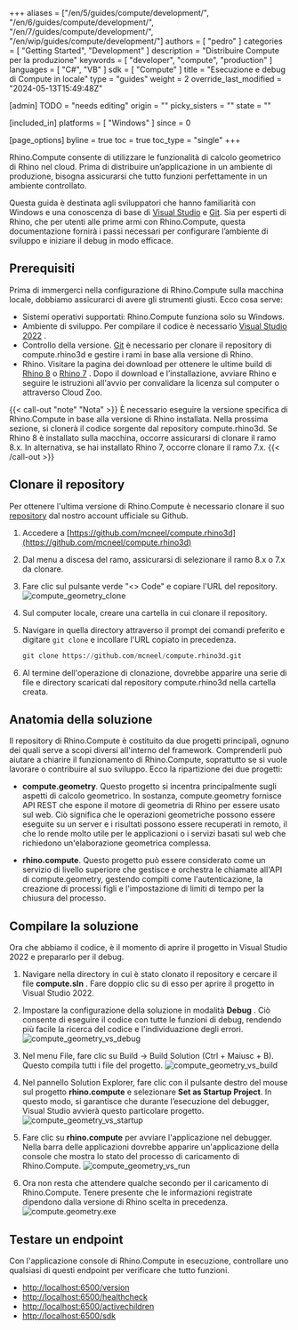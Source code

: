 ﻿+++
aliases = ["/en/5/guides/compute/development/", "/en/6/guides/compute/development/", "/en/7/guides/compute/development/", "/en/wip/guides/compute/development/"]
authors = [ "pedro" ]
categories = [ "Getting Started", "Development" ]
description = "Distribuire Compute per la produzione"
keywords = [ "developer", "compute", "production" ]
languages = [ "C#", "VB" ]
sdk = [ "Compute" ]
title = "Esecuzione e debug di Compute in locale"
type = "guides"
weight = 2
override_last_modified = "2024-05-13T15:49:48Z"

[admin]
TODO = "needs editing"
origin = ""
picky_sisters = ""
state = ""

[included_in]
platforms = [ "Windows" ]
since = 0

[page_options]
byline = true
toc = true
toc_type = "single"
+++

Rhino.Compute consente di utilizzare le funzionalità di calcolo geometrico di Rhino nel cloud. Prima di distribuire un’applicazione in un ambiente di produzione, bisogna assicurarsi che tutto funzioni perfettamente in un ambiente controllato.

Questa guida è destinata agli sviluppatori che hanno familiarità con Windows e una conoscenza di base di [Visual Studio](https://visualstudio.microsoft.com/downloads/) e [Git](https://git-scm.com/downloads). Sia per esperti di Rhino, che per utenti alle prime armi con Rhino.Compute, questa documentazione fornirà i passi necessari per configurare l’ambiente di sviluppo e iniziare il debug in modo efficace.

## Prerequisiti

Prima di immergerci nella configurazione di Rhino.Compute sulla macchina locale, dobbiamo assicurarci di avere gli strumenti giusti. Ecco cosa serve:

- Sistemi operativi supportati: Rhino.Compute funziona solo su Windows.
- Ambiente di sviluppo. Per compilare il codice è necessario [Visual Studio 2022](https://visualstudio.microsoft.com/downloads/) .
- Controllo della versione. [Git](https://git-scm.com/downloads) è necessario per clonare il repository di compute.rhino3d e gestire i rami in base alla versione di Rhino.
- Rhino. Visitare la pagina dei download per ottenere le ultime build di [Rhino 8](https://www.rhino3d.com/download/rhino-for-windows/8/latest) o [Rhino 7](https://www.rhino3d.com/download/rhino-for-windows/7/latest) . Dopo il download e l’installazione, avviare Rhino e seguire le istruzioni all'avvio per convalidare la licenza sul computer o attraverso Cloud Zoo.

{{< call-out "note" "Nota" >}}
È necessario eseguire la versione specifica di Rhino.Compute in base alla versione di Rhino installata. Nella prossima sezione, si clonerà il codice sorgente dal repository compute.rhino3d. Se Rhino 8 è installato sulla macchina, occorre assicurarsi di clonare il ramo 8.x. In alternativa, se hai installato Rhino 7, occorre clonare il ramo 7.x.
{{< /call-out >}}

## Clonare il repository

Per ottenere l'ultima versione di Rhino.Compute è necessario clonare il suo [repository](https://github.com/mcneel/compute.rhino3d) dal nostro account ufficiale su Github.

1. Accedere a [https://github.com/mcneel/compute.rhino3d](https://github.com/mcneel/compute.rhino3d)

1. Dal menu a discesa del ramo, assicurarsi di selezionare il ramo 8.x o 7.x da clonare.

1. Fare clic sul pulsante verde "<> Code" e copiare l'URL del repository.
![compute_geometry_clone](/images/compute_geometry_clone.png)

1. Sul computer locale, creare una cartella in cui clonare il repository.

1. Navigare in quella directory attraverso il prompt dei comandi preferito e digitare `git clone` e incollare l'URL copiato in precedenza.
    ```python
    git clone https://github.com/mcneel/compute.rhino3d.git
    ```
1. Al termine dell'operazione di clonazione, dovrebbe apparire una serie di file e directory scaricati dal repository compute.rhino3d nella cartella creata.

## Anatomia della soluzione

Il repository di Rhino.Compute è costituito da due progetti principali, ognuno dei quali serve a scopi diversi all'interno del framework. Comprenderli può aiutare a chiarire il funzionamento di Rhino.Compute, soprattutto se si vuole lavorare o contribuire al suo sviluppo. Ecco la ripartizione dei due progetti:

- **compute.geometry**. Questo progetto si incentra principalmente sugli aspetti di calcolo geometrico. In sostanza, compute.geometry fornisce API REST che espone il motore di geometria di Rhino per essere usato sul web. Ciò significa che le operazioni geometriche possono essere eseguite su un server e i risultati possono essere recuperati in remoto, il che lo rende molto utile per le applicazioni o i servizi basati sul web che richiedono un'elaborazione geometrica complessa.

- **rhino.compute**. Questo progetto può essere considerato come un servizio di livello superiore che gestisce e orchestra le chiamate all'API di compute.geometry, gestendo compiti come l'autenticazione, la creazione di processi figli e l'impostazione di limiti di tempo per la chiusura del processo.

## Compilare la soluzione

Ora che abbiamo il codice, è il momento di aprire il progetto in Visual Studio 2022 e prepararlo per il debug.

1. Navigare nella directory in cui è stato clonato il repository e cercare il file **compute.sln** . Fare doppio clic su di esso per aprire il progetto in Visual Studio 2022.

1. Impostare la configurazione della soluzione in modalità **Debug** . Ciò consente di eseguire il codice con tutte le funzioni di debug, rendendo più facile la ricerca del codice e l'individuazione degli errori.
![compute_geometry_vs_debug](/images/compute_geometry_vs_debug.png)

1. Nel menu File, fare clic su Build -> Build Solution (Ctrl + Maiusc + B). Questo compila tutti i file del progetto.
![compute_geometry_vs_build](/images/compute_geometry_vs_build.png)

1. Nel pannello Solution Explorer, fare clic con il pulsante destro del mouse sul progetto **rhino.compute** e selezionare **Set as Startup Project**. In questo modo, si garantisce che durante l’esecuzione del debugger, Visual Studio avvierà questo particolare progetto.
![compute_geometry_vs_startup](/images/compute_geometry_vs_startup.png)

1. Fare clic su **rhino.compute** per avviare l'applicazione nel debugger. Nella barra delle applicazioni dovrebbe apparire un'applicazione della console che mostra lo stato del processo di caricamento di Rhino.Compute.
![compute_geometry_vs_run](/images/compute_geometry_vs_run.png)

1. Ora non resta che attendere qualche secondo per il caricamento di Rhino.Compute. Tenere presente che le informazioni registrate dipendono dalla versione di Rhino scelta in precedenza.
![compute.geometry.exe](/images/compute_geometry_screenshot.png)

## Testare un endpoint

Con l'applicazione console di Rhino.Compute in esecuzione, controllare uno qualsiasi di questi endpoint per verificare che tutto funzioni.
- [http://localhost:6500/version](http://localhost:6500/version)
- [http://localhost:6500/healthcheck](http://localhost:6500/healthcheck)
- [http://localhost:6500/activechildren](http://localhost:6500/activechildren)
- [http://localhost:6500/sdk](http://localhost:6500/sdk)